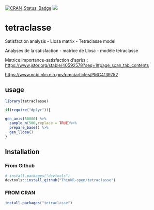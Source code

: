 [![CRAN_Status_Badge](http://www.r-pkg.org/badges/version/tetraclasse)](https://cran.r-project.org/package=tetraclasse)
[![](http://cranlogs.r-pkg.org/badges/tetraclasse)](https://cran.r-project.org/package=tetraclasse)


# tetraclasse
Satisfaction analysis - Llosa matrix - Tetraclasse model

Analyses de la satisfaction - matrice de Llosa - modèle tetraclasse 

Matrice importance-satisfaction d'après :
<https://www.jstor.org/stable/40592578?seq=1#page_scan_tab_contents>


<https://www.ncbi.nlm.nih.gov/pmc/articles/PMC4139752>

## usage
```R
library(tetraclasse)

if(require("dplyr")){

gen_avis(50000) %>%
  sample_n(500,replace = TRUE)%>%
  prepare_base() %>%
  gen_llosa()
}

```

## Installation

### From Github
```R
# install.packages("devtools")
devtools::install_github("ThinkR-open/tetraclasse")
```

### FROM CRAN
```R
install.packages("tetraclasse")
```

